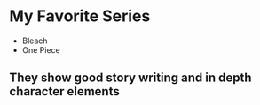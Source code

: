 # My Favorite Series
- Bleach
- One Piece
## They show good story writing and in depth character elements
